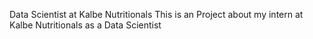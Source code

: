 Data Scientist at Kalbe Nutritionals
This is an Project about my intern at Kalbe Nutritionals as a Data Scientist
